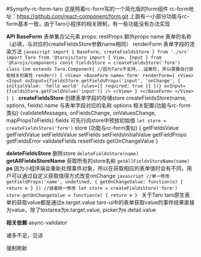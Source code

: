 #Sympify-rc-form-taro
这是照着rc-form写的一个简化版的form组件
  rc-form地址：https://github.com/react-component/form.git
  上面有一小部分功能与rc-form基本一致，由于Taro小程序的相关限制，有一些功能没有办法实现

**API**
  **BaseForm**
    表单集合父元素
    props: 
      restProps 额外props
      name 表单的名称（必填，与对应的createFieldsStore参数name相同）
      renderForm 表单字段的渲染方法
    ```javascript
      import { BaseForm, createFieldsStore } from './src'
      import Taro from '@tarojs/taro
      import { View, Input } from '@tarojs/components
      const fieldsStore = createFieldsStore('form')
      class Com extends Taro.Component{
        //因为Taro不支持...运算符, 所以需要自行获取相关的属性
        render() {
          <View>
            <BaseForm
              name='form'
              renderForm={
                <View>
                  <Input
                    onInput={fieldsStore.getFieldsProps('input', 'onChange', {
                      initialValue: 'hello world'
                      rules=[{
                        required: true
                      }]
                    })}
                    onInput={fieldsStore.getFieldValue('input')}
                  />
                </View>
              }
            ></BaseForm>
          </View>
        }
      }
    ```
  **createFieldsStore**
    创建表单字段的存储store
    createFieldsStore(name, options, fields)
      name 与表单字段对应的名称
      options 相关配置(功能与rc-form类似)
        {validateMessages, onFieldsChange, onValuesChange, mapPropsToFields}
      fields 可先行向store中预放初始值
    ``let store = createFieldsStore('form')``
    store (功能与rc-form类似)
      {
        getFieldsValue
        getFieldValue
        setFieldsValue
        setFields
        setFieldsInitialValue
        getFieldProps
        getFieldsError
        validateFields
        resetFields
        getOnChangeValue
      }

  **deleteFieldsStore**
    删除store
    ``deleteFieldsStore(name)``
  **getAllFieldsStoreName**
    获取所有的store名称
    ``getAllFieldsStoreName(name)``
  **ps**
    因为小程序端会重新处理事件对象，所以在获取相应的表单值时会有不同，用户可以通过自定义获取值得方式改变onChange
    ```javascript
      //单一修改
      getFieldProps('name', undefined, {
        getOnChangeValue: function(e) {
          return e
        }
      })
      //或者统一修改
      let store = createFieldsStore('form')
      store.getOnChangeValue = function(e) {
        return e
      }
    ```
    关于Taro
      taro原生表单的获取value都是通过e.target.value
      taro-ui中的表单获取value的事件结果直接为value，除了textarea为e.target.value, picker为e.detail.value

**相关依赖**
  async-validator

诸多不足，见谅

强制刷新
